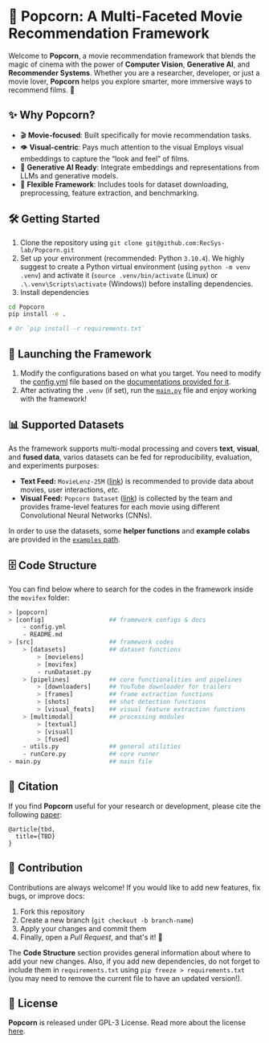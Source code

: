 # 🍿 Popcorn: A Multi-Faceted Movie Recommendation Framework

Welcome to **Popcorn**, a movie recommendation framework that blends the magic of cinema with the power of **Computer Vision**, **Generative AI**, and **Recommender Systems**.
Whether you are a researcher, developer, or just a movie lover, **Popcorn** helps you explore smarter, more immersive ways to recommend films. 🎥

## ✨ Why Popcorn?

- 🎬 **Movie-focused**: Built specifically for movie recommendation tasks.
- 👁️ **Visual-centric**: Pays much attention to the visual 
Employs visual embeddings to capture the “look and feel” of films.
- 🤖 **Generative AI Ready**: Integrate embeddings and representations from LLMs and generative models.  
- 🧩 **Flexible Framework**: Includes tools for dataset downloading, preprocessing, feature extraction, and benchmarking.  

## 🛠️ Getting Started

1. Clone the repository using `git clone git@github.com:RecSys-lab/Popcorn.git`
2. Set up your environment (recommended: Python `3.10.4`). We highly suggest to create a Python virtual environment (using `python -m venv .venv`) and activate it (`source .venv/bin/activate` (Linux) or `.\.venv\Scripts\activate` (Windows)) before installing dependencies.
3. Install dependencies

```bash
cd Popcorn
pip install -e .

# Or `pip install -r requirements.txt`
```

## 🚀 Launching the Framework

1. Modify the configurations based on what you target. You need to modify the [config.yml](/popcorn/config/config.yml) file based on the [documentations provided for it](/popcorn/config/config.yml).
2. After activating the `.venv` (if set), run the [`main.py`](/main.py) file and enjoy working with the framework!

## 📊 Supported Datasets

As the framework supports multi-modal processing and covers **text**, **visual**, and **fused data**, varios datasets can be fed for reproducibility, evaluation, and experiments purposes:

- **Text Feed:** `MovieLenz-25M` ([link](https://grouplens.org/datasets/movielens/25m/)) is recommended to provide data about movies, user interactions, _etc._
- **Visual Feed:** `Popcorn Dataset` ([link](https://huggingface.co/datasets/alitourani/Popcorn_Dataset)) is collected by the team and provides frame-level features for each movie using different Convolutional Neural Networks (CNNs).

In order to use the datasets, some **helper functions** and **example colabs** are provided in the [`examples` path](/examples/).

## 🗄️ Code Structure

You can find below where to search for the codes in the framework inside the `movifex` folder:

```bash
> [popcorn]
> [config]                  ## framework configs & docs
    - config.yml
    - README.md
> [src]                     ## framework codes
    > [datasets]            ## dataset functions
        > [movielens]
        > [movifex]
        - runDataset.py
    > [pipelines]           ## core functionalities and pipelines
        > [downloaders]     ## YouTube downloader for trailers
        > [frames]          ## frame extraction functions
        > [shots]           ## shot detection functions
        > [visual_feats]    ## visual feature extraction functions
    > [multimodal]          ## processing modules
        > [textual]
        > [visual]
        > [fused]
    - utils.py              ## general utilities
    - runCore.py            ## core runner
- main.py                   ## main file
```

## 📝 Citation

If you find **Popcorn** useful for your research or development, please cite the following [paper](#):

```
@article{tbd,
  title={TBD}
}
```

## 🤝 Contribution

Contributions are always welcome! If you would like to add new features, fix bugs, or improve docs:

1. Fork this repository
2. Create a new branch (`git checkout -b branch-name`)
3. Apply your changes and commit them
4. Finally, open a *Pull Request*, and that's it! 🍿

The **Code Structure** section provides general information about where to add your new changes. Also, if you add new dependencies, do not forget to include them in `requirements.txt` using `pip freeze > requirements.txt` (you may need to remove the current file to have an updated version!).

## 📜 License

**Popcorn** is released under GPL-3 License. Read more about the license [here](/LICENSE).